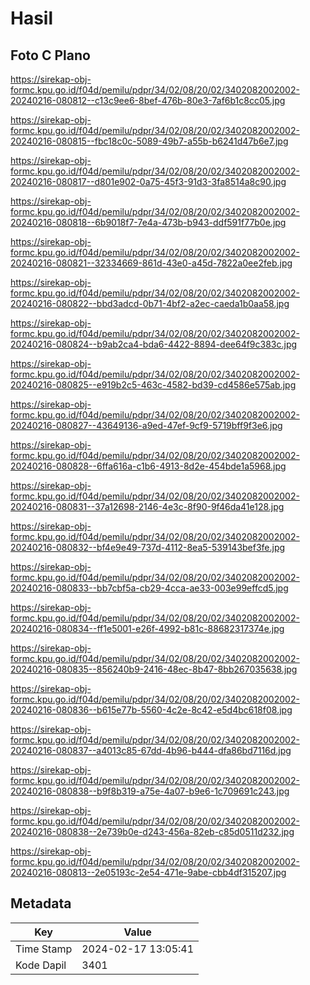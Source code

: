 # Hasil

## Foto C Plano

https://sirekap-obj-formc.kpu.go.id/f04d/pemilu/pdpr/34/02/08/20/02/3402082002002-20240216-080812--c13c9ee6-8bef-476b-80e3-7af6b1c8cc05.jpg

https://sirekap-obj-formc.kpu.go.id/f04d/pemilu/pdpr/34/02/08/20/02/3402082002002-20240216-080815--fbc18c0c-5089-49b7-a55b-b6241d47b6e7.jpg

https://sirekap-obj-formc.kpu.go.id/f04d/pemilu/pdpr/34/02/08/20/02/3402082002002-20240216-080817--d801e902-0a75-45f3-91d3-3fa8514a8c90.jpg

https://sirekap-obj-formc.kpu.go.id/f04d/pemilu/pdpr/34/02/08/20/02/3402082002002-20240216-080818--6b9018f7-7e4a-473b-b943-ddf591f77b0e.jpg

https://sirekap-obj-formc.kpu.go.id/f04d/pemilu/pdpr/34/02/08/20/02/3402082002002-20240216-080821--32334669-861d-43e0-a45d-7822a0ee2feb.jpg

https://sirekap-obj-formc.kpu.go.id/f04d/pemilu/pdpr/34/02/08/20/02/3402082002002-20240216-080822--bbd3adcd-0b71-4bf2-a2ec-caeda1b0aa58.jpg

https://sirekap-obj-formc.kpu.go.id/f04d/pemilu/pdpr/34/02/08/20/02/3402082002002-20240216-080824--b9ab2ca4-bda6-4422-8894-dee64f9c383c.jpg

https://sirekap-obj-formc.kpu.go.id/f04d/pemilu/pdpr/34/02/08/20/02/3402082002002-20240216-080825--e919b2c5-463c-4582-bd39-cd4586e575ab.jpg

https://sirekap-obj-formc.kpu.go.id/f04d/pemilu/pdpr/34/02/08/20/02/3402082002002-20240216-080827--43649136-a9ed-47ef-9cf9-5719bff9f3e6.jpg

https://sirekap-obj-formc.kpu.go.id/f04d/pemilu/pdpr/34/02/08/20/02/3402082002002-20240216-080828--6ffa616a-c1b6-4913-8d2e-454bde1a5968.jpg

https://sirekap-obj-formc.kpu.go.id/f04d/pemilu/pdpr/34/02/08/20/02/3402082002002-20240216-080831--37a12698-2146-4e3c-8f90-9f46da41e128.jpg

https://sirekap-obj-formc.kpu.go.id/f04d/pemilu/pdpr/34/02/08/20/02/3402082002002-20240216-080832--bf4e9e49-737d-4112-8ea5-539143bef3fe.jpg

https://sirekap-obj-formc.kpu.go.id/f04d/pemilu/pdpr/34/02/08/20/02/3402082002002-20240216-080833--bb7cbf5a-cb29-4cca-ae33-003e99effcd5.jpg

https://sirekap-obj-formc.kpu.go.id/f04d/pemilu/pdpr/34/02/08/20/02/3402082002002-20240216-080834--ff1e5001-e26f-4992-b81c-88682317374e.jpg

https://sirekap-obj-formc.kpu.go.id/f04d/pemilu/pdpr/34/02/08/20/02/3402082002002-20240216-080835--856240b9-2416-48ec-8b47-8bb267035638.jpg

https://sirekap-obj-formc.kpu.go.id/f04d/pemilu/pdpr/34/02/08/20/02/3402082002002-20240216-080836--b615e77b-5560-4c2e-8c42-e5d4bc618f08.jpg

https://sirekap-obj-formc.kpu.go.id/f04d/pemilu/pdpr/34/02/08/20/02/3402082002002-20240216-080837--a4013c85-67dd-4b96-b444-dfa86bd7116d.jpg

https://sirekap-obj-formc.kpu.go.id/f04d/pemilu/pdpr/34/02/08/20/02/3402082002002-20240216-080838--b9f8b319-a75e-4a07-b9e6-1c709691c243.jpg

https://sirekap-obj-formc.kpu.go.id/f04d/pemilu/pdpr/34/02/08/20/02/3402082002002-20240216-080838--2e739b0e-d243-456a-82eb-c85d0511d232.jpg

https://sirekap-obj-formc.kpu.go.id/f04d/pemilu/pdpr/34/02/08/20/02/3402082002002-20240216-080813--2e05193c-2e54-471e-9abe-cbb4df315207.jpg


## Metadata

| Key        | Value               |
| ---------- | ------------------- |
| Time Stamp | 2024-02-17 13:05:41 |
| Kode Dapil | 3401                |



